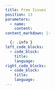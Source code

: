 ```yaml
---
title: Free Issues
position: 13
parameters:
  - name:
    content:
content_markdown: |- 

  {: .info }
left_code_blocks:
  - code_block:
    title:
    language:
right_code_blocks:
  - code_block:
    title:
    language:
---
```

